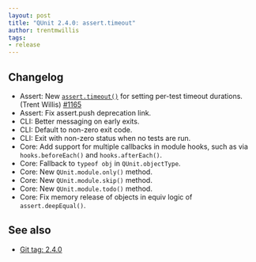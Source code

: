 ```yaml
---
layout: post
title: "QUnit 2.4.0: assert.timeout"
author: trentmwillis
tags:
- release
---
```


## Changelog

* Assert: New [`assert.timeout()`](http://localhost:4000/api/assert/timeout/) for setting per-test timeout durations. (Trent Willis) [#1165](https://github.com/qunitjs/qunit/pull/1165)
* Assert: Fix assert.push deprecation link.
* CLI: Better messaging on early exits.
* CLI: Default to non-zero exit code.
* CLI: Exit with non-zero status when no tests are run.
* Core: Add support for multiple callbacks in module hooks, such as via `hooks.beforeEach()` and `hooks.afterEach()`.
* Core: Fallback to `typeof obj` in `QUnit.objectType`.
* Core: New `QUnit.module.only()` method.
* Core: New `QUnit.module.skip()` method.
* Core: New `QUnit.module.todo()` method.
* Core: Fix memory release of objects in equiv logic of `assert.deepEqual()`.

## See also

* [Git tag: 2.4.0](https://github.com/qunitjs/qunit/releases/tag/2.4.0)
